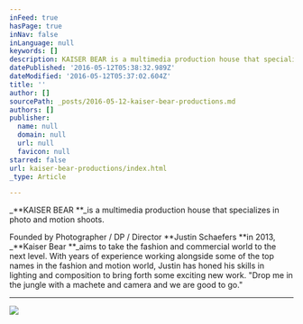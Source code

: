 ```yaml
---
inFeed: true
hasPage: true
inNav: false
inLanguage: null
keywords: []
description: KAISER BEAR is a multimedia production house that specializes in photo and motion shoots.
datePublished: '2016-05-12T05:38:32.989Z'
dateModified: '2016-05-12T05:37:02.604Z'
title: ''
author: []
sourcePath: _posts/2016-05-12-kaiser-bear-productions.md
authors: []
publisher:
  name: null
  domain: null
  url: null
  favicon: null
starred: false
url: kaiser-bear-productions/index.html
_type: Article

---
```

_**KAISER BEAR **_is a multimedia production house that specializes in photo and motion shoots.

Founded by Photographer / DP / Director **Justin Schaefers **in 2013, _**Kaiser Bear **_aims to take the fashion and commercial world to the next level. With years of experience working alongside some of the top names in the fashion and motion world, Justin has honed his skills in lighting and composition to bring forth some exciting new work. "Drop me in the jungle with a machete and camera and we are good to go."

****
![](https://the-grid-user-content.s3-us-west-2.amazonaws.com/d17551de-3d12-4b8b-b362-63b9f4003778.jpg)